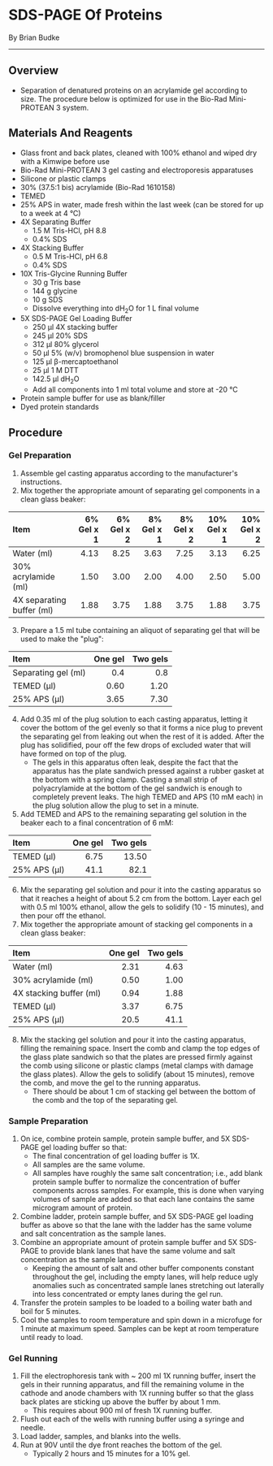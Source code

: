 # SDS-PAGE Of Proteins
By Brian Budke
___
## Overview
- Separation of denatured proteins on an acrylamide gel according to size. The procedure below is optimized for use in the Bio-Rad Mini-PROTEAN 3 system.

## Materials And Reagents
- Glass front and back plates, cleaned with 100% ethanol and wiped dry with a Kimwipe before use
- Bio-Rad Mini-PROTEAN 3 gel casting and electroporesis apparatuses
- Silicone or plastic clamps
- 30% (37.5:1 bis) acrylamide (Bio-Rad 1610158)
- TEMED
- 25% APS in water, made fresh within the last week (can be stored for up to a week at 4 °C)
- 4X Separating Buffer
	- 1.5 M Tris-HCl, pH 8.8
	- 0.4% SDS
- 4X Stacking Buffer
	- 0.5 M Tris-HCl, pH 6.8
	- 0.4% SDS
- 10X Tris-Glycine Running Buffer
	- 30 g Tris base
	- 144 g glycine
	- 10 g SDS
	- Dissolve everything into dH<sub>2</sub>O for 1 L final volume
- 5X SDS-PAGE Gel Loading Buffer
	- 250 μl 4X stacking buffer
	- 245 μl 20% SDS
	- 312 μl 80% glycerol
	- 50 μl 5% (w/v) bromophenol blue suspension in water
	- 125 μl β-mercaptoethanol
	- 25 μl 1 M DTT
	- 142.5 μl dH<sub>2</sub>O
	- Add all components into 1 ml total volume and store at -20 °C
- Protein sample buffer for use as blank/filler
- Dyed protein standards

## Procedure
### Gel Preparation
1. Assemble gel casting apparatus according to the manufacturer's instructions.
2. Mix together the appropriate amount of separating gel components in a clean glass beaker:

Item | 6% Gel x 1 | 6% Gel x 2 | 8% Gel x 1 | 8% Gel x 2 | 10% Gel x 1 | 10% Gel x 2
:--- | ---: | ---: | ---: | ---: | ---: | ---:
Water (ml) | 4.13 | 8.25 | 3.63 | 7.25 | 3.13 | 6.25
30% acrylamide (ml) | 1.50 | 3.00 | 2.00 | 4.00 | 2.50 | 5.00
4X separating buffer (ml) | 1.88 | 3.75 | 1.88 | 3.75 | 1.88 | 3.75

3. Prepare a 1.5 ml tube containing an aliquot of separating gel that will be used to make the "plug":

Item | One gel | Two gels
:--- | ---: | ---:
Separating gel (ml) | 0.4 | 0.8
TEMED (μl) | 0.60 | 1.20
25% APS (μl) | 3.65 | 7.30

4. Add 0.35 ml of the plug solution to each casting apparatus, letting it cover the bottom of the gel evenly so that it forms a nice plug to prevent the separating gel from leaking out when the rest of it is added. After the plug has solidified, pour off the few drops of excluded water that will have formed on top of the plug.
	- The gels in this apparatus often leak, despite the fact that the apparatus has the plate sandwich pressed against a rubber gasket at the bottom with a spring clamp. Casting a small strip of polyacrylamide at the bottom of the gel sandwich is enough to completely prevent leaks. The high TEMED and APS (10 mM each) in the plug solution allow the plug to set in a minute.
5. Add TEMED and APS to the remaining separating gel solution in the beaker each to a final concentration of 6 mM:

Item | One gel | Two gels
:--- | ---: | ---:
TEMED (μl) | 6.75 | 13.50
25% APS (μl) | 41.1 | 82.1

6. Mix the separating gel solution and pour it into the casting apparatus so that it reaches a height of about 5.2 cm from the bottom. Layer each gel with 0.5 ml 100% ethanol, allow the gels to solidify (10 - 15 minutes), and then pour off the ethanol.
7. Mix together the appropriate amount of stacking gel components in a clean glass beaker:

Item | One gel | Two gels
:--- | ---: | ---:
Water (ml) | 2.31 | 4.63
30% acrylamide (ml) | 0.50 | 1.00
4X stacking buffer (ml) | 0.94 | 1.88
TEMED (μl) | 3.37 | 6.75
25% APS (μl) | 20.5 | 41.1

8. Mix the stacking gel solution and pour it into the casting apparatus, filling the remaining space. Insert the comb and clamp the top edges of the glass plate sandwich so that the plates are pressed firmly against the comb using silicone or plastic clamps (metal clamps with damage the glass plates). Allow the gels to solidify (about 15 minutes), remove the comb, and move the gel to the running apparatus.
	- There should be about 1 cm of stacking gel between the bottom of the comb and the top of the separating gel.

### Sample Preparation
1. On ice, combine protein sample, protein sample buffer, and 5X SDS-PAGE gel loading buffer so that:
	- The final concentration of gel loading buffer is 1X.
	- All samples are the same volume.
	- All samples have roughly the same salt concentration; i.e., add blank protein sample buffer to normalize the concentration of buffer components across samples. For example, this is done when varying volumes of sample are added so that each lane contains the same microgram amount of protein.
1. Combine ladder, protein sample buffer, and 5X SDS-PAGE gel loading buffer as above so that the lane with the ladder has the same volume and salt concentration as the sample lanes.
1. Combine an appropriate amount of protein sample buffer and 5X SDS-PAGE to provide blank lanes that have the same volume and salt concentration as the sample lanes.
	- Keeping the amount of salt and other buffer components constant throughout the gel, including the empty lanes, will help reduce ugly anomalies such as concentrated sample lanes stretching out laterally into less concentrated or empty lanes during the gel run.
1. Transfer the protein samples to be loaded to a boiling water bath and boil for 5 minutes.
1. Cool the samples to room temperature and spin down in a microfuge for 1 minute at maximum speed. Samples can be kept at room temperature until ready to load.

### Gel Running
1. Fill the electrophoresis tank with ~ 200 ml 1X running buffer, insert the gels in their running apparatus, and fill the remaining volume in the cathode and anode chambers with 1X running buffer so that the glass back plates are sticking up above the buffer by about 1 mm.
	- This requires about 900 ml of fresh 1X running buffer.
1. Flush out each of the wells with running buffer using a syringe and needle.
1. Load ladder, samples, and blanks into the wells.
1. Run at 90V until the dye front reaches the bottom of the gel.
	- Typically 2 hours and 15 minutes for a 10% gel.

